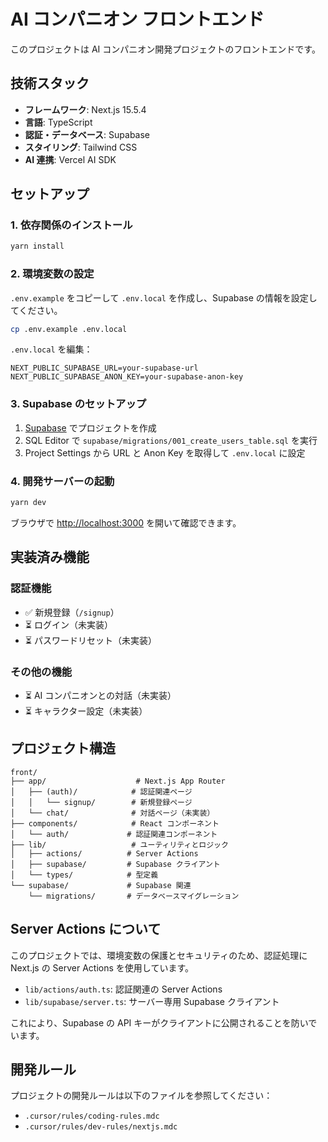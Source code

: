 # AI コンパニオン フロントエンド

このプロジェクトは AI コンパニオン開発プロジェクトのフロントエンドです。

## 技術スタック

- **フレームワーク**: Next.js 15.5.4
- **言語**: TypeScript
- **認証・データベース**: Supabase
- **スタイリング**: Tailwind CSS
- **AI 連携**: Vercel AI SDK

## セットアップ

### 1. 依存関係のインストール

```bash
yarn install
```

### 2. 環境変数の設定

`.env.example` をコピーして `.env.local` を作成し、Supabase の情報を設定してください。

```bash
cp .env.example .env.local
```

`.env.local` を編集：

```
NEXT_PUBLIC_SUPABASE_URL=your-supabase-url
NEXT_PUBLIC_SUPABASE_ANON_KEY=your-supabase-anon-key
```

### 3. Supabase のセットアップ

1. [Supabase](https://supabase.com/) でプロジェクトを作成
2. SQL Editor で `supabase/migrations/001_create_users_table.sql` を実行
3. Project Settings から URL と Anon Key を取得して `.env.local` に設定

### 4. 開発サーバーの起動

```bash
yarn dev
```

ブラウザで [http://localhost:3000](http://localhost:3000) を開いて確認できます。

## 実装済み機能

### 認証機能

- ✅ 新規登録（`/signup`）
- ⏳ ログイン（未実装）
- ⏳ パスワードリセット（未実装）

### その他の機能

- ⏳ AI コンパニオンとの対話（未実装）
- ⏳ キャラクター設定（未実装）

## プロジェクト構造

```
front/
├── app/                    # Next.js App Router
│   ├── (auth)/            # 認証関連ページ
│   │   └── signup/        # 新規登録ページ
│   └── chat/              # 対話ページ（未実装）
├── components/            # React コンポーネント
│   └── auth/             # 認証関連コンポーネント
├── lib/                   # ユーティリティとロジック
│   ├── actions/          # Server Actions
│   ├── supabase/         # Supabase クライアント
│   └── types/            # 型定義
└── supabase/             # Supabase 関連
    └── migrations/       # データベースマイグレーション
```

## Server Actions について

このプロジェクトでは、環境変数の保護とセキュリティのため、認証処理に Next.js の Server Actions を使用しています。

- `lib/actions/auth.ts`: 認証関連の Server Actions
- `lib/supabase/server.ts`: サーバー専用 Supabase クライアント

これにより、Supabase の API キーがクライアントに公開されることを防いでいます。

## 開発ルール

プロジェクトの開発ルールは以下のファイルを参照してください：

- `.cursor/rules/coding-rules.mdc`
- `.cursor/rules/dev-rules/nextjs.mdc`